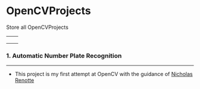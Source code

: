 # OpenCVProjects
Store all OpenCVProjects

|   	|   	|
|---	|---	|
|   	|   	|
|   	|   	|
|   	|   	|

### 1. Automatic Number Plate Recognition
<hr>
</hr>

- This project is my first attempt at OpenCV with the guidance of [
Nicholas Renotte](https://www.youtube.com/watch?v=0-4p_QgrdbE&t=6252s&ab_channel=NicholasRenotte) 


